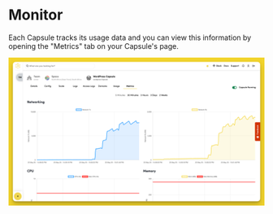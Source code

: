 # Monitor

Each Capsule tracks its usage data and you can view this information by opening the "Metrics" tab on your Capsule's page. 

![Monitor Capsule Metrics](../.gitbook/assets/wordpress-capsule/monitor/wordpress-capsule-metrics.png)
